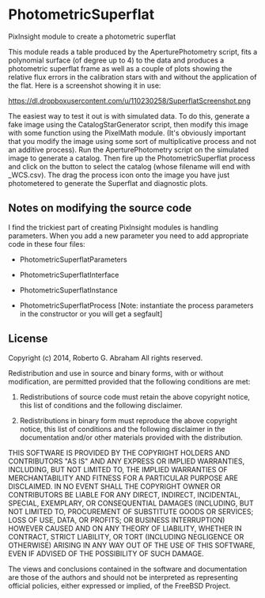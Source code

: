 PhotometricSuperflat
====================

PixInsight module to create a photometric superflat

This module reads a table produced by the AperturePhotometry script, fits a
polynomial surface (of degree up to 4) to the data and produces a photometric
superflat frame as well as a couple of plots showing the relative flux errors
in the calibration stars with and without the application of the flat. Here is
a screenshot showing it in use:

https://dl.dropboxusercontent.com/u/110230258/SuperflatScreenshot.png

The easiest way to test it out is with simulated data. To do this, generate a
fake image using the CatalogStarGenerator script, then modify this image with
some function using the PixelMath module. (It's obviously important that you
modify the image using some sort of multiplicative process and not an additive
process). Run the AperturePhotometry script on the simulated image to generate
a catalog. Then fire up the PhotometricSuperflat process and click on the
button to select the catalog (whose filename will end with _WCS.csv). The
drag the process icon onto the image you have just photometered to generate the
Superflat and diagnostic plots.

Notes on modifying the source code
----------------------------------

I find the trickiest part of creating PixInsight modules is handling
parameters. When you add a new parameter you need to add appropriate code in
these four files:

- PhotometricSuperflatParameters

- PhotometricSuperflatInterface

- PhotometricSuperflatInstance

- PhotometricSuperflatProcess  [Note: instantiate the process parameters in the
  constructor or you will get a segfault]


License
-------

Copyright (c) 2014, Roberto G. Abraham All rights reserved.

Redistribution and use in source and binary forms, with or without modification, are permitted provided that the following conditions are met:

1. Redistributions of source code must retain the above copyright notice, this list of conditions and the following disclaimer.

2. Redistributions in binary form must reproduce the above copyright notice, this list of conditions and the following disclaimer in the documentation and/or other materials provided with the distribution.

THIS SOFTWARE IS PROVIDED BY THE COPYRIGHT HOLDERS AND CONTRIBUTORS "AS IS" AND ANY EXPRESS OR IMPLIED WARRANTIES, INCLUDING, BUT NOT LIMITED TO, THE IMPLIED WARRANTIES OF MERCHANTABILITY AND FITNESS FOR A PARTICULAR PURPOSE ARE DISCLAIMED. IN NO EVENT SHALL THE COPYRIGHT OWNER OR CONTRIBUTORS BE LIABLE FOR ANY DIRECT, INDIRECT, INCIDENTAL, SPECIAL, EXEMPLARY, OR CONSEQUENTIAL DAMAGES (INCLUDING, BUT NOT LIMITED TO, PROCUREMENT OF SUBSTITUTE GOODS OR SERVICES; LOSS OF USE, DATA, OR PROFITS; OR BUSINESS INTERRUPTION) HOWEVER CAUSED AND ON ANY THEORY OF LIABILITY, WHETHER IN CONTRACT, STRICT LIABILITY, OR TORT (INCLUDING NEGLIGENCE OR OTHERWISE) ARISING IN ANY WAY OUT OF THE USE OF THIS SOFTWARE, EVEN IF ADVISED OF THE POSSIBILITY OF SUCH DAMAGE.

The views and conclusions contained in the software and documentation are those of the authors and should not be interpreted as representing official policies, either expressed or implied, of the FreeBSD Project.
